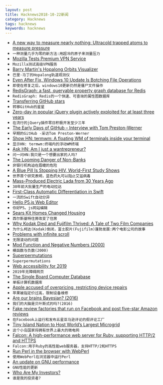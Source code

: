 ```yaml
---
layout: post
title: Hacknews2018-10-22新闻
category: Hacknews
tags: hacknews
keywords: hacknews
---
```




- [A new way to measure nearly nothing: Ultracold trapped atoms to measure pressure](https://phys.org/news/2018-10-ultracold-atoms-pressure.html)
- `一种测量几乎为零的新方法:用超冷的原子来测量压力`
- [Mozilla Tests Premium VPN Service](https://www.ghacks.net/2018/10/21/mozilla-tests-premium-vpn-service/)
- `Mozilla测试高级VPN服务`
- [Barry Martin&#39;s Hopalong Orbits Visualizer](https://iacopoapps.appspot.com/hopalongwebgl/)
- `巴里·马丁的Hopalong轨道观测仪`
- [Even After Fix, Windows 10 Update Is Botching File Operations](https://www.gizmodo.com.au/2018/10/even-after-microsofts-fix-windows-10s-1809-update-is-still-botching-file-operations/)
- `即使在修复之后，windows10更新仍然是僵尸文件操作`
- [RedisGraph: a fast, queryable property graph database for Redis](https://oss.redislabs.com/redisgraph/)
- `RedisGraph: Redis的一个快速、可查询的属性图数据库`
- [Transferring GitHub stars](https://francisco.io/blog/transferring-github-stars/)
- `转移GitHub的星星`
- [Zero-day in popular jQuery plugin actively exploited for at least three years](https://www.zdnet.com/article/zero-day-in-popular-jquery-plugin-actively-exploited-for-at-least-three-years/)
- `在流行的jQuery插件零日积极开发至少三年`
- [The Early Days of GitHub – Interview with Tom Preston-Werner](https://www.heavybit.com/library/podcasts/enterpriseready/ep-2-the-early-days-of-github-with-tom-preston-werner/)
- `早期的GitHub -采访Tom Preston-Werner`
- [Show HN: termwm: A floating WM of terminals inside your terminal](https://gitlab.com/jD91mZM2/termwm)
- `显示HN: termwm:终端内的浮动WM终端`
- [Ask HN: Am I just a wantrepreneur?](item?id=18267468)
- `问一问HN:我只是一个想要出家的人吗?`
- [The Looming Danger of Non-Banks](https://www.axios.com/prudential-non-banks-future-financial-crises-f21319bf-7104-4109-9f11-a8d369110e0c.html)
- `非银行机构迫在眉睫的危险`
- [A Blue Pill Is Stopping HIV, World-First Study Shows](https://www.bloomberg.com/news/articles/2018-10-17/a-blue-pill-is-stopping-hiv-world-first-study-shows)
- `世界首个研究表明，蓝色药丸可以阻止艾滋病毒`
- [Mass-Produced Electric Lada from 30 Years Ago](http://englishrussia.com/2018/09/04/soviet-tesla-electric-lada-from-30-years-ago-that-was-mass-produced/)
- `30年前大批量生产的电动拉达`
- [First-Class Automatic Differentiation in Swift](https://gist.github.com/rxwei/30ba75ce092ab3b0dce4bde1fc2c9f1d)
- `一流的Swift自动分异`
- [Hello P5.js Web Editor](https://medium.com/processing-foundation/hello-p5-js-web-editor-b90b902b74cf)
- `你好P5。js网站编辑`
- [Sears Kit Homes Changed Housing](https://www.curbed.com/2018/10/16/17984616/sears-catalog-home-kit-mail-order-prefab-housing)
- `西尔斯基特住房改变了住房`
- [Why Kodak Died and Fujifilm Thrived: A Tale of Two Film Companies](http://petapixel.com/2018/10/19/why-kodak-died-and-fujifilm-thrived-a-tale-of-two-film-companies/)
- `为什么柯达(Kodak)倒闭，富士胶片(Fujifilm)蓬勃发展:两个电影公司的故事`
- [Problems with infinite scroll](https://logrocket.com/blog/infinite-scroll/)
- `无限滚动的问题`
- [Mod Function and Negative Numbers (2000)](http://mathforum.org/library/drmath/view/52343.html)
- `模函数与负数(2000)`
- [Superpermutations](http://www.gregegan.net/SCIENCE/Superpermutations/Superpermutations.html)
- `Superpermutations`
- [Web accessibility for 2019](https://blog.sourcerer.io/building-web-accessibility-in-2019-b4bf16ef5754)
- `2019年无障碍网页`
- [The Single Board Computer Database](https://www.board-db.org)
- `单板计算机数据库`
- [Apple accused of overpricing, restricting device repairs](https://www.cbc.ca/news/thenational/complete-control-apple-accused-of-overpricing-restricting-device-repairs-1.4859099)
- `苹果被指定价过高，限制设备维修`
- [Are our brains Bayesian? (2016)](https://rss.onlinelibrary.wiley.com/doi/full/10.1111/j.1740-9713.2016.00935.x)
- `我们的大脑是贝叶斯式的吗?(2016)`
- [Fake review factories that run on Facebook and post five-star Amazon reviews](https://www.theguardian.com/money/2018/oct/20/facebook-fake-amazon-review-factories-uncovered-which-investigation)
- `在Facebook上运行和发布五星亚马逊评论的假评论工厂`
- [Tiny Island Nation to Host World’s Largest Microgrid](https://www.scientificamerican.com/article/tiny-island-nation-to-host-worlds-largest-microgrid/)
- `这个小岛国家将拥有世界上最大的微电网`
- [Falcon: A high-performance web server for Ruby, supporting HTTP/2 and HTTPS](https://github.com/socketry/falcon)
- `Falcon:用于Ruby的高性能web服务器，支持HTTP/2和HTTPS`
- [Run Perl in the browser with WebPerl](https://webperl.zero-g.net/)
- `使用WebPerl在浏览器中运行Perl`
- [An update on GNU performance](https://community.arm.com/tools/b/blog/posts/update-on-gnu-performance)
- `GNU性能的更新`
- [Who Are My Investors?](https://avc.com/2018/10/who-are-my-investors/)
- `谁是我的投资者?`

